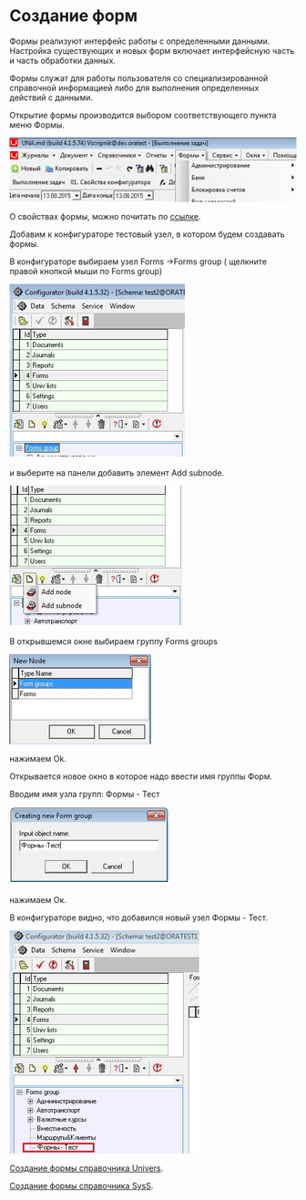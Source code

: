 # Создание форм

Формы реализуют интерфейс работы с определенными данными. Настройка существующих и новых форм включает интерфейсную часть и часть обработки данных.

Формы служат для работы пользователя со специализированной справочной информацией либо для выполнения определенных действий с данными.

Открытие формы производится выбором соответствующего пункта меню Формы.

![](../../.gitbook/assets/menu_form.jpg)

О свойствах формы, можно почитать по [ссылке](https://bsoft.gitbook.io/wiki/razrabotka/konfigurator/formy).

Добавим к конфигураторе тестовый узел, в котором будем создавать формы.

В конфигураторе выбираем узел Forms -&gt;Forms group \( щелкните правой кнопкой мыши по Forms group\)

![](../../.gitbook/assets/menu_form12.jpg)

 и выберите на панели добавить элемент  Add subnode.

![](../../.gitbook/assets/mf2.jpg)

 В открывшемся окне выбираем группу Forms groups

![](../../.gitbook/assets/mf3.jpg)

нажимаем Ok.

Открывается новое окно в которое надо ввести имя группы Форм.

Вводим имя узла групп:  Формы - Тест

![](../../.gitbook/assets/menu_form8.jpg)

нажимаем Ок.

В конфигураторе видно, что добавился новый узел Формы - Тест.

![](../../.gitbook/assets/mf4.jpg)

[Создание формы справочника Univers](https://bsoft.gitbook.io/wiki/instrukcii/sozdanie-form/sozdanie-formy-otobrazhayushei-spravochnik-univers).

[Создание формы справочника SysS](https://bsoft.gitbook.io/wiki/instrukcii/sozdanie-form/sozdanie-formy-spravochnika-syss).

